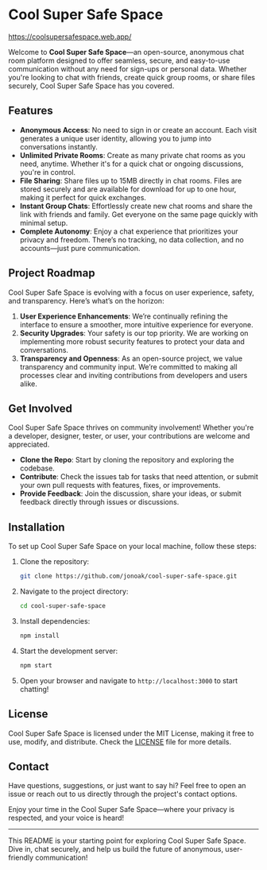 # Cool Super Safe Space

https://coolsupersafespace.web.app/

Welcome to **Cool Super Safe Space**—an open-source, anonymous chat room platform designed to offer seamless, secure, and easy-to-use communication without any need for sign-ups or personal data. Whether you're looking to chat with friends, create quick group rooms, or share files securely, Cool Super Safe Space has you covered.

## Features

- **Anonymous Access**: No need to sign in or create an account. Each visit generates a unique user identity, allowing you to jump into conversations instantly.
- **Unlimited Private Rooms**: Create as many private chat rooms as you need, anytime. Whether it's for a quick chat or ongoing discussions, you're in control.
- **File Sharing**: Share files up to 15MB directly in chat rooms. Files are stored securely and are available for download for up to one hour, making it perfect for quick exchanges.
- **Instant Group Chats**: Effortlessly create new chat rooms and share the link with friends and family. Get everyone on the same page quickly with minimal setup.
- **Complete Autonomy**: Enjoy a chat experience that prioritizes your privacy and freedom. There’s no tracking, no data collection, and no accounts—just pure communication.

## Project Roadmap

Cool Super Safe Space is evolving with a focus on user experience, safety, and transparency. Here’s what’s on the horizon:

1. **User Experience Enhancements**: We’re continually refining the interface to ensure a smoother, more intuitive experience for everyone.
2. **Security Upgrades**: Your safety is our top priority. We are working on implementing more robust security features to protect your data and conversations.
3. **Transparency and Openness**: As an open-source project, we value transparency and community input. We’re committed to making all processes clear and inviting contributions from developers and users alike.

## Get Involved

Cool Super Safe Space thrives on community involvement! Whether you're a developer, designer, tester, or user, your contributions are welcome and appreciated.

- **Clone the Repo**: Start by cloning the repository and exploring the codebase.
- **Contribute**: Check the issues tab for tasks that need attention, or submit your own pull requests with features, fixes, or improvements.
- **Provide Feedback**: Join the discussion, share your ideas, or submit feedback directly through issues or discussions.

## Installation

To set up Cool Super Safe Space on your local machine, follow these steps:

1. Clone the repository:
   ```bash
   git clone https://github.com/jonoak/cool-super-safe-space.git
   ```
2. Navigate to the project directory:
   ```bash
   cd cool-super-safe-space
   ```
3. Install dependencies:
   ```bash
   npm install
   ```
4. Start the development server:
   ```bash
   npm start
   ```
5. Open your browser and navigate to `http://localhost:3000` to start chatting!

## License

Cool Super Safe Space is licensed under the MIT License, making it free to use, modify, and distribute. Check the [LICENSE](LICENSE) file for more details.

## Contact

Have questions, suggestions, or just want to say hi? Feel free to open an issue or reach out to us directly through the project's contact options.

Enjoy your time in the Cool Super Safe Space—where your privacy is respected, and your voice is heard!

---

This README is your starting point for exploring Cool Super Safe Space. Dive in, chat securely, and help us build the future of anonymous, user-friendly communication!
